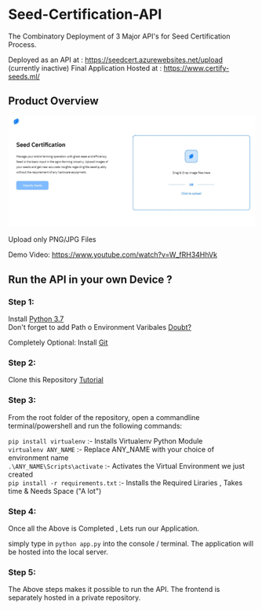 # Seed-Certification-API
The Combinatory Deployment of 3 Major API's for Seed Certification Process.

Deployed as an API at : https://seedcert.azurewebsites.net/upload (currently inactive)
Final Application Hosted at : https://www.certify-seeds.ml/

## Product Overview
<img src="/others/seedcert1.jpg" alt="MainImg"/>

Upload only PNG/JPG Files


Demo Video: https://www.youtube.com/watch?v=W_fRH34HhVk

## Run the API in your own Device ?

### Step 1:
Install [Python 3.7](https://www.python.org/downloads/release/python-370/)  
Don't forget to add Path o Environment Varibales [Doubt?](https://www.educative.io/edpresso/how-to-add-python-to-path-variable-in-windows)

Completely Optional:
Install [Git](https://git-scm.com/downloads)

### Step 2:
Clone this Repository [Tutorial](https://www.youtube.com/watch?v=O72FWNeO-xY)

### Step 3:
From the root folder of the repository, open a commandline terminal/powershell and run the following commands:<br />


`pip install virtualenv` :- Installs Virtualenv Python Module<br />
`virtualenv ANY_NAME` :- Replace ANY_NAME with your choice of environment name<br />
`.\ANY_NAME\Scripts\activate` :- Activates the Virtual Environment we just created<br />
`pip install -r requirements.txt` :- Installs the Required Liraries , Takes time & Needs Space ("A lot")<br />


### Step 4:
Once all the Above is Completed , Lets run our Application.

simply type in `python app.py` into the console / terminal.
The application will be hosted into the local server.

### Step 5:
The Above steps makes it possible to run the API. The frontend is separately hosted in a private repository.
